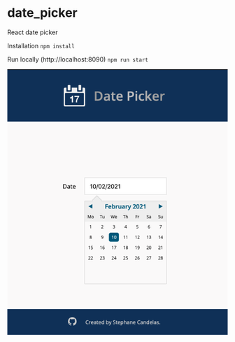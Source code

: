 # date_picker
React date picker

Installation
`npm install`

Run locally (http://localhost:8090)
`npm run start`

![Date Picker](./src/assets/img/date_picker.png)
